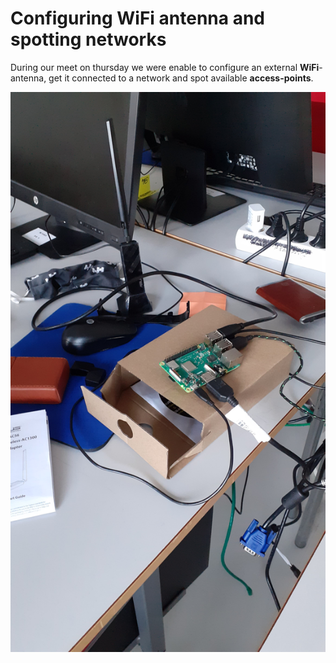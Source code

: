 # Configuring WiFi antenna and spotting networks

During our meet on thursday we were enable to configure an external **WiFi**-antenna, get it connected to a network and spot available **access-points**.

![raspiwifi001](./imgs/raspiwifi001.jpg)